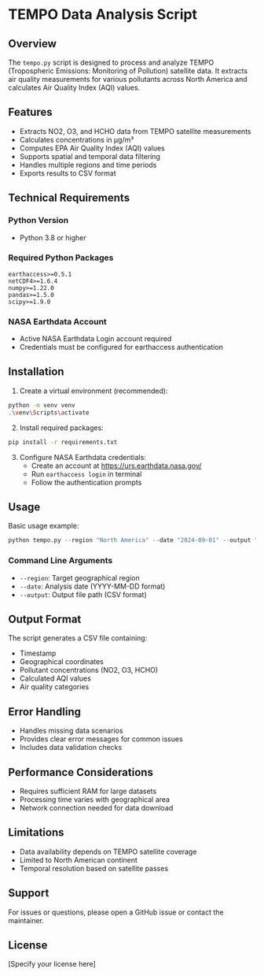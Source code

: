 # TEMPO Data Analysis Script

## Overview
The `tempo.py` script is designed to process and analyze TEMPO (Tropospheric Emissions: Monitoring of Pollution) satellite data. It extracts air quality measurements for various pollutants across North America and calculates Air Quality Index (AQI) values.

## Features
- Extracts NO2, O3, and HCHO data from TEMPO satellite measurements
- Calculates concentrations in µg/m³
- Computes EPA Air Quality Index (AQI) values
- Supports spatial and temporal data filtering
- Handles multiple regions and time periods
- Exports results to CSV format

## Technical Requirements

### Python Version
- Python 3.8 or higher

### Required Python Packages
```
earthaccess>=0.5.1
netCDF4>=1.6.4
numpy>=1.22.0
pandas>=1.5.0
scipy>=1.9.0
```

### NASA Earthdata Account
- Active NASA Earthdata Login account required
- Credentials must be configured for earthaccess authentication

## Installation

1. Create a virtual environment (recommended):
```bash
python -m venv venv
.\venv\Scripts\activate
```

2. Install required packages:
```bash
pip install -r requirements.txt
```

3. Configure NASA Earthdata credentials:
   - Create an account at https://urs.earthdata.nasa.gov/
   - Run `earthaccess login` in terminal
   - Follow the authentication prompts

## Usage

Basic usage example:
```python
python tempo.py --region "North America" --date "2024-09-01" --output "results.csv"
```

### Command Line Arguments
- `--region`: Target geographical region
- `--date`: Analysis date (YYYY-MM-DD format)
- `--output`: Output file path (CSV format)

## Output Format
The script generates a CSV file containing:
- Timestamp
- Geographical coordinates
- Pollutant concentrations (NO2, O3, HCHO)
- Calculated AQI values
- Air quality categories

## Error Handling
- Handles missing data scenarios
- Provides clear error messages for common issues
- Includes data validation checks

## Performance Considerations
- Requires sufficient RAM for large datasets
- Processing time varies with geographical area
- Network connection needed for data download

## Limitations
- Data availability depends on TEMPO satellite coverage
- Limited to North American continent
- Temporal resolution based on satellite passes

## Support
For issues or questions, please open a GitHub issue or contact the maintainer.

## License
[Specify your license here]